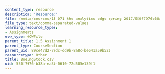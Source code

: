 ```yaml
---
content_type: resource
description: 'Resource:'
file: /media/courses/15-071-the-analytics-edge-spring-2017/550f7976b38aea3b061072d505e139f1_BoeingStock.csv
file_type: text/comma-separated-values
learning_resource_types:
- Assignments
ocw_type: OCWFile
parent_title: 1.5 Assignment 1
parent_type: CourseSection
parent_uid: 89ce47d2-7edc-dd9b-8a8c-be641a59b520
resourcetype: Other
title: BoeingStock.csv
uid: 550f7976-b38a-ea3b-0610-72d505e139f1
---
```

